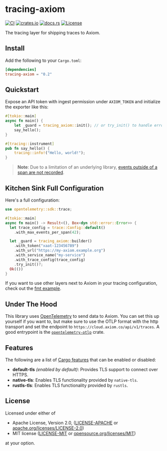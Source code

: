 # tracing-axiom

[![CI](https://github.com/axiomhq/tracing-axiom/workflows/CI/badge.svg)](https://github.com/axiomhq/tracing-axiom/actions?query=workflow%3ACI)
[![crates.io](https://img.shields.io/crates/v/tracing-axiom.svg)](https://crates.io/crates/tracing-axiom)
[![docs.rs](https://docs.rs/tracing-axiom/badge.svg)](https://docs.rs/tracing-axiom/)
[![License](https://img.shields.io/crates/l/tracing-axiom)](LICENSE-APACHE)

The tracing layer for shipping traces to Axiom.

## Install

Add the following to your `Cargo.toml`:

```toml
[dependencies]
tracing-axiom = "0.2"
```

## Quickstart

Expose an API token with ingest permission under `AXIOM_TOKEN` and initialize
the exporter like this:

```rust
#[tokio::main]
async fn main() {
    let _guard = tracing_axiom::init(); // or try_init() to handle errors
    say_hello();
}

#[tracing::instrument]
pub fn say_hello() {
    tracing::info!("Hello, world!");
}
```

> **Note**: Due to a limitation of an underlying library, [events outside of a 
> span are not recorded](https://docs.rs/tracing-opentelemetry/0.17.4/src/tracing_opentelemetry/layer.rs.html#807).

## Kitchen Sink Full Configuration

Here's a full configuration:

```rust
use opentelemetry::sdk::trace;

#[tokio::main]
async fn main() -> Result<(), Box<dyn std::error::Error>> {
  let trace_config = trace::Config::default()
    .with_max_events_per_span(42);

  let _guard = tracing_axiom::builder()
    .with_token("xaat-123456789")
    .with_url("https://my-axiom.example.org")
    .with_service_name("my-service")
    .with_trace_config(trace_config)
    .try_init()?;
  Ok(())
}
```

If you want to use other layers next to Axiom in your tracing configuration, 
check out the [fmt example](./examples/fmt).

## Under The Hood

This library uses [OpenTelemetry](https://opentelemetry.io) to send data to
Axiom.
You can set this up yourself if you want to, but make sure to use the OTLP 
format with the http transport and set the endpoint to
`https://cloud.axiom.co/api/v1/traces`.
A good entrypoint is the
[`opentelemetry-otlp`](https://docs.rs/opentelemetry-otlp) crate.

## Features

The following are a list of
[Cargo features](https://doc.rust-lang.org/stable/cargo/reference/features.html#the-features-section)
that can be enabled or disabled:

- **default-tls** _(enabled by default)_: Provides TLS support to connect
  over HTTPS.
- **native-tls**: Enables TLS functionality provided by `native-tls`.
- **rustls-tls**: Enables TLS functionality provided by `rustls`.

## License

Licensed under either of

- Apache License, Version 2.0, ([LICENSE-APACHE](LICENSE-APACHE) or [apache.org/licenses/LICENSE-2.0](http://www.apache.org/licenses/LICENSE-2.0))
- MIT license ([LICENSE-MIT](LICENSE-MIT) or [opensource.org/licenses/MIT](http://opensource.org/licenses/MIT))

at your option.